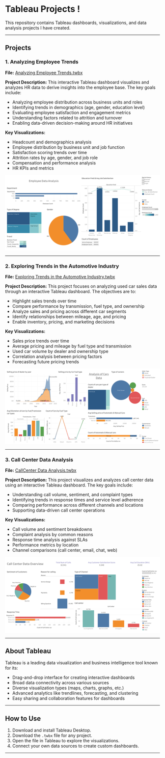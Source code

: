 
# Tableau Projects !
This repository contains Tableau dashboards, visualizations, and data analysis projects I have created.

---

## Projects

### 1. Analyzing Employee Trends
**File:** [Analyzing Employee Trends.twbx](Analyzing%20Employee%20Trends%20Dashboard.png)

**Project Description:**
This interactive Tableau dashboard visualizes and analyzes HR data to derive insights into the employee base. The key goals include:

- Analyzing employee distribution across business units and roles
- Identifying trends in demographics (age, gender, education level)
- Evaluating employee satisfaction and engagement metrics
- Understanding factors related to attrition and turnover
- Enabling data-driven decision-making around HR initiatives

**Key Visualizations:**

- Headcount and demographics analysis
- Employee distribution by business unit and job function
- Satisfaction scoring trends over time
- Attrition rates by age, gender, and job role
- Compensation and performance analysis
- HR KPIs and metrics

![Analyzing Employee Trends](https://github.com/SaiKiranNandipati/TableauDashBoards/blob/main/assets/P1.png)

---

### 2. Exploring Trends in the Automotive Industry
**File:** [Exploring Trends in the Automotive Industry.twbx](Exploring%20Trends%20in%20the%20Automotive%20Industry.png)

**Project Description:**
This project focuses on analyzing used car sales data through an interactive Tableau dashboard. The objectives are to:

- Highlight sales trends over time
- Compare performance by transmission, fuel type, and ownership
- Analyze sales and pricing across different car segments
- Identify relationships between mileage, age, and pricing
- Enable inventory, pricing, and marketing decisions

**Key Visualizations:**

- Sales price trends over time
- Average pricing and mileage by fuel type and transmission
- Used car volume by dealer and ownership type
- Correlation analysis between pricing factors
- Forecasting future pricing trends

![Automotive Trends](https://github.com/SaiKiranNandipati/TableauDashBoards/blob/main/assets/P2.png)

---

### 3. Call Center Data Analysis
**File:** [CallCenter Data Analysis.twbx](Callcenter%20Data%20Analysis.png)

**Project Description:**
This project visualizes and analyzes call center data using an interactive Tableau dashboard. The key goals include:

- Understanding call volume, sentiment, and complaint types
- Identifying trends in response times and service level adherence
- Comparing performance across different channels and locations
- Supporting data-driven call center operations

**Key Visualizations:**

- Call volume and sentiment breakdowns
- Complaint analysis by common reasons
- Response time analysis against SLAs
- Performance metrics by location
- Channel comparisons (call center, email, chat, web)

![Call Center Analysis](https://github.com/SaiKiranNandipati/TableauDashBoards/blob/main/assets/P3.png)

---

## About Tableau
Tableau is a leading data visualization and business intelligence tool known for its:

- Drag-and-drop interface for creating interactive dashboards
- Broad data connectivity across various sources
- Diverse visualization types (maps, charts, graphs, etc.)
- Advanced analytics like trendlines, forecasting, and clustering
- Easy sharing and collaboration features for dashboards

---

## How to Use

1. Download and install Tableau Desktop.
2. Download the `.twbx` file for any project.
3. Open the file in Tableau to explore the visualizations.
4. Connect your own data sources to create custom dashboards.

---
